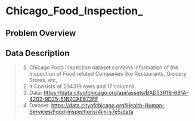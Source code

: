 # Chicago_Food_Inspection_
## Problem Overview
## Data Description
> 1. Chicago Food Inspection dataset contains information of the Inspection of Food related Companies like Restaurants, Grocery Stores, etc,.
> 2. It Consists of 234319 rows and 17 columns.
> 3. Data: https://data.cityofchicago.org/api/assets/BAD5301B-681A-4202-9D25-51B2CAE672FF
> 4. Dataset: https://data.cityofchicago.org/Health-Human-Services/Food-Inspections/4ijn-s7e5/data
